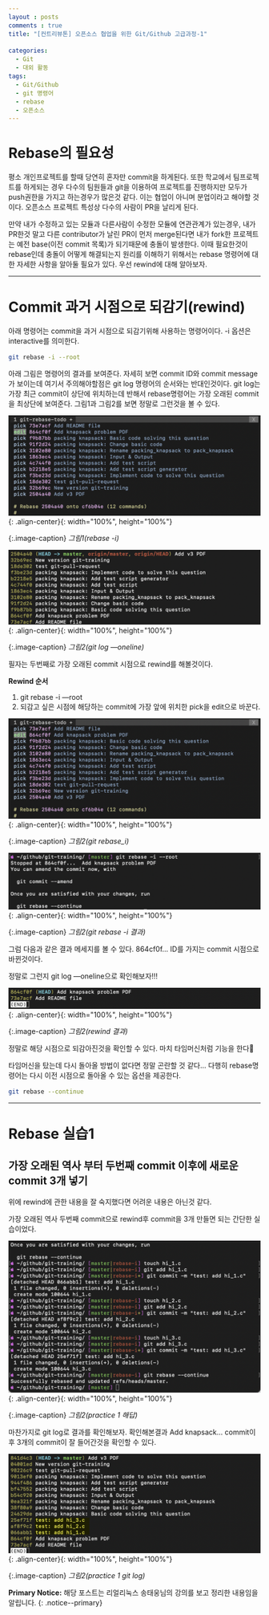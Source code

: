```yaml
---
layout : posts
comments : true
title: "[컨트리뷰톤] 오픈소스 협업을 위한 Git/Github 고급과정-1"

categories:
  - Git
  - 대외 활동
tags:
  - Git/Github
  - git 명령어
  - rebase
  - 오픈소스
---
```


# Rebase의 필요성

평소 개인프로젝트를 할때 당연히 혼자만 commit을 하게된다. 또한 학교에서 팀프로젝트를 하게되는 경우 다수의 팀원들과 git을 이용하여 프로젝트를 진행하지만 모두가 push권한을 가지고 하는경우가 많은것 같다. 이는 협업이 아니며 분업이라고 해야할 것이다. 오픈소스 프로젝트 특성상 다수의 사람이 PR을 날리게 된다.

만약 내가 수정하고 있는 모듈과 다른사람이 수정한 모듈에 연관관계가 있는경우, 내가 PR한것 말고 다른 contributor가 날린 PR이 먼저 merge된다면 내가 fork한 프로젝트는 예전 base(이전 commit 목록)가 되기때문에 충돌이 발생한다. 이때 필요한것이 rebase인데 충돌이 어떻게 해결되는지 원리를 이해하기 위해서는 rebase 명령어에 대한 자세한 사항을 알아둘 필요가 있다. 우선 rewind에 대해 알아보자.

---
# Commit 과거 시점으로 되감기(rewind)

아래 명령어는 commit을 과거 시점으로 되감기위해 사용하는 명령어이다. -i 옵션은 interactive를 의미한다.

```bash
git rebase -i --root
```

아래 그림은 명령어의 결과를 보여준다. 자세히 보면 commit ID와 commit message가 보이는데 여기서 주의해야할점은 git log 명령어의 순서와는 반대인것이다. git log는 가장 최근 commit이 상단에 위치하는데 반해서 rebase명령어는 가장 오래된 commit을 최상단에 보여준다. 그림1과 그림2를 보면 정말로 그런것을 볼 수 있다.

![rebase_i.png](/assets/images/posts/2021-08-01/rebase_i.png){: .align-center}{: width="100%", height="100%"}

{:.image-caption}
*그림1(rebase -i)*

![git_log.png](/assets/images/posts/2021-08-01/git_log.png){: .align-center}{: width="100%", height="100%"}

{:.image-caption}
*그림2(git log —oneline)*

필자는 두번째로 가장 오래된 commit 시점으로 rewind를 해볼것이다.

**Rewind 순서**

1. git rebase -i —root
2. 되감고 싶은 시점에 해당하는 commit에 가장 앞에 위치한 pick을 edit으로 바꾼다.

![rebase_i.png](/assets/images/posts/2021-08-01/rebase_i.png){: .align-center}{: width="100%", height="100%"}

{:.image-caption}
*그림2(git rebase_i)*

![rebase_i_result.png](/assets/images/posts/2021-08-01/rebase_i_result.png){: .align-center}{: width="100%", height="100%"}

{:.image-caption}
*그림2(git rebase -i 결과)*


그럼 다음과 같은 결과 메세지를 볼 수 있다. 864cf0f... ID를 가지는 commit 시점으로 바뀐것이다.

정말로 그런지 git log —oneline으로 확인해보자!!!

![rewind_result.png](/assets/images/posts/2021-08-01/rewind_result.png){: .align-center}{: width="100%", height="100%"}

{:.image-caption}
*그림2(rewind 결과)*


정말로 해당 시점으로 되감아진것을 확인할 수 있다. 마치 타임머신처럼 기능을 한다🤩

타임머신을 탔는데 다시 돌아올 방법이 없다면 정말 곤란할 것 같다... 다행히 rebase명령어는 다시 이전 시점으로 돌아올 수 있는 옵션을 제공한다.

```bash
git rebase --continue
```

---
# Rebase 실습1

## 가장 오래된 역사 부터 두번째 commit 이후에 새로운 commit 3개 넣기

위에 rewind에 관한 내용을 잘 숙지했다면 어려운 내용은 아닌것 같다.

가장 오래된 역사 두번째 commit으로 rewind후 commit을 3개 만들면 되는 간단한 실습이었다.

![practice_1.png](/assets/images/posts/2021-08-01/practice_1.png){: .align-center}{: width="100%", height="100%"}

{:.image-caption}
*그림2(practice 1 해답)*


마찬가지로 git log로 결과를 확인해보자. 확인해본결과 Add knapsack... commit이후 3개의 commit이 잘 들어간것을 확인할 수 있다.

![rebase_i.png](/assets/images/posts/2021-08-01/practice_1_result.png){: .align-center}{: width="100%", height="100%"}

{:.image-caption}
*그림2(practice 1 git log)*

**Primary Notice:** 해당 포스트는 리얼리눅스 송태웅님의 강의를 보고 정리한 내용임을 알립니다.
{: .notice--primary}
